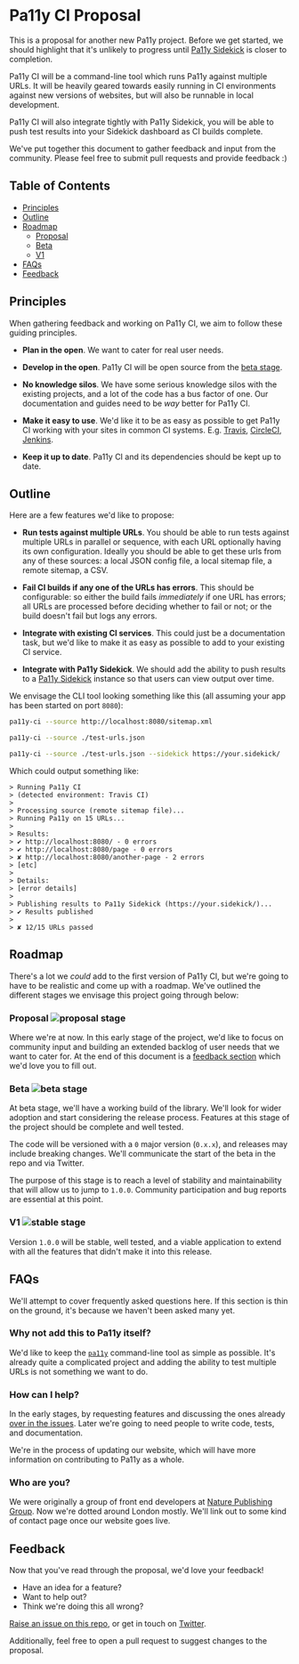 
# Pa11y CI Proposal

This is a proposal for another new Pa11y project. Before we get started, we should highlight that it's unlikely to progress until [Pa11y Sidekick] is closer to completion.

Pa11y CI will be a command-line tool which runs Pa11y against multiple URLs. It will be heavily geared towards easily running in CI environments against new versions of websites, but will also be runnable in local development.

Pa11y CI will also integrate tightly with Pa11y Sidekick, you will be able to push test results into your Sidekick dashboard as CI builds complete.

We've put together this document to gather feedback and input from the community. Please feel free to submit pull requests and provide feedback :)


## Table of Contents

  - [Principles](#principles)
  - [Outline](#outline)
  - [Roadmap](#roadmap)
    - [Proposal](#proposal-)
    - [Beta](#beta-)
    - [V1](#v1-)
  - [FAQs](#faqs)
  - [Feedback](#feedback)


## Principles

When gathering feedback and working on Pa11y CI, we aim to follow these guiding principles.

  - **Plan in the open**. We want to cater for real user needs.

  - **Develop in the open**. Pa11y CI will be open source from the [beta stage](#beta-).

  - **No knowledge silos**. We have some serious knowledge silos with the existing projects, and a lot of the code has a bus factor of one. Our documentation and guides need to be _way_ better for Pa11y CI.

  - **Make it easy to use**. We'd like it to be as easy as possible to get Pa11y CI working with your sites in common CI systems. E.g. [Travis], [CircleCI], [Jenkins].

  - **Keep it up to date**. Pa11y CI and its dependencies should be kept up to date.


## Outline

Here are a few features we'd like to propose:

  - **Run tests against multiple URLs**. You should be able to run tests against multiple URLs in parallel or sequence, with each URL optionally having its own configuration. Ideally you should be able to get these urls from any of these sources: a local JSON config file, a local sitemap file, a remote sitemap, a CSV.

  - **Fail CI builds if any one of the URLs has errors**. This should be configurable: so either the build fails _immediately_ if one URL has errors; all URLs are processed before deciding whether to fail or not; or the build doesn't fail but logs any errors.

  - **Integrate with existing CI services**. This could just be a documentation task, but we'd like to make it as easy as possible to add to your existing CI service.

  - **Integrate with Pa11y Sidekick**. We should add the ability to push results to a [Pa11y Sidekick] instance so that users can view output over time.

We envisage the CLI tool looking something like this (all assuming your app has been started on port `8080`):

```sh
pa11y-ci --source http://localhost:8080/sitemap.xml
```

```sh
pa11y-ci --source ./test-urls.json
```

```sh
pa11y-ci --source ./test-urls.json --sidekick https://your.sidekick/
```

Which could output something like:

```
> Running Pa11y CI
> (detected environment: Travis CI)
>
> Processing source (remote sitemap file)...
> Running Pa11y on 15 URLs...
>
> Results:
> ✔ http://localhost:8080/ - 0 errors
> ✔ http://localhost:8080/page - 0 errors
> ✘ http://localhost:8080/another-page - 2 errors
> [etc]
>
> Details:
> [error details]
>
> Publishing results to Pa11y Sidekick (https://your.sidekick/)...
> ✔ Results published
>
> ✘ 12/15 URLs passed
```


## Roadmap

There's a lot we _could_ add to the first version of Pa11y CI, but we're going to have to be realistic and come up with a roadmap. We've outlined the different stages we envisage this project going through below:

### Proposal ![proposal stage][status-badge-proposal]

Where we're at now. In this early stage of the project, we'd like to focus on community input and building an extended backlog of user needs that we want to cater for. At the end of this document is a [feedback section](#feedback) which we'd love you to fill out.

### Beta ![beta stage][status-badge-beta]

At beta stage, we'll have a working build of the library. We'll look for wider adoption and start considering the release process. Features at this stage of the project should be complete and well tested.

The code will be versioned with a `0` major version (`0.x.x`), and releases may include breaking changes. We'll communicate the start of the beta in the repo and via Twitter.

The purpose of this stage is to reach a level of stability and maintainability that will allow us to jump to `1.0.0`. Community participation and bug reports are essential at this point.

### V1 ![stable stage][status-badge-stable]

Version `1.0.0` will be stable, well tested, and a viable application to extend with all the features that didn't make it into this release.


## FAQs

We'll attempt to cover frequently asked questions here. If this section is thin on the ground, it's because we haven't been asked many yet.

### Why not add this to Pa11y itself?

We'd like to keep the [`pa11y`] command-line tool as simple as possible. It's already quite a complicated project and adding the ability to test multiple URLs is not something we want to do.

### How can I help?

In the early stages, by requesting features and discussing the ones already [over in the issues][issues]. Later we're going to need people to write code, tests, and documentation.

We're in the process of updating our website, which will have more information on contributing to Pa11y as a whole.

### Who are you?

We were originally a group of front end developers at [Nature Publishing Group]. Now we're dotted around London mostly. We'll link out to some kind of contact page once our website goes live.


## Feedback

Now that you've read through the proposal, we'd love your feedback!

  - Have an idea for a feature?
  - Want to help out?
  - Think we're doing this all wrong?

[Raise an issue on this repo][issues], or get in touch on [Twitter].

Additionally, feel free to open a pull request to suggest changes to the proposal.



[circleci]: https://circleci.com/
[issues]: https://github.com/pa11y/ci/issues
[jenkins]: https://jenkins.io/
[nature publishing group]: http://www.nature.com/
[`pa11y`]: https://github.com/pa11y/pa11y
[pa11y sidekick]: https://github.com/pa11y/sidekick
[status-badge-proposal]: https://img.shields.io/badge/status-proposal-red.svg
[status-badge-beta]: https://img.shields.io/badge/status-beta-yellowgreen.svg
[status-badge-stable]: https://img.shields.io/badge/status-stable-green.svg
[travis]: https://travis-ci.org/
[twitter]: https://twitter.com/pa11yorg
